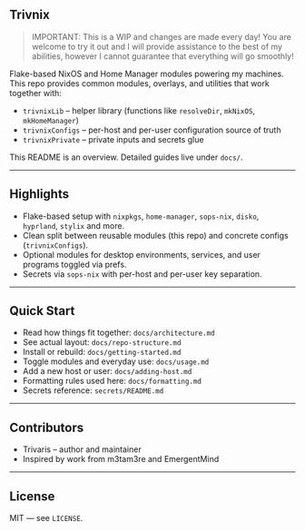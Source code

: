 ## Trivnix

> IMPORTANT: This is a WIP and changes are made every day!
> You are welcome to try it out and I will provide assistance to the best of my abilities, however I cannot guarantee that everything will go smoothly!

Flake-based NixOS and Home Manager modules powering my machines. This repo provides common modules, overlays, and utilities that work together with:

- `trivnixLib` – helper library (functions like `resolveDir`, `mkNixOS`, `mkHomeManager`)
- `trivnixConfigs` – per-host and per-user configuration source of truth
- `trivnixPrivate` – private inputs and secrets glue

This README is an overview. Detailed guides live under `docs/`.

---

## Highlights
- Flake-based setup with `nixpkgs`, `home-manager`, `sops-nix`, `disko`, `hyprland`, `stylix` and more.
- Clean split between reusable modules (this repo) and concrete configs (`trivnixConfigs`).
- Optional modules for desktop environments, services, and user programs toggled via prefs.
- Secrets via `sops-nix` with per-host and per-user key separation.

---

## Quick Start
- Read how things fit together: `docs/architecture.md`
- See actual layout: `docs/repo-structure.md`
- Install or rebuild: `docs/getting-started.md`
- Toggle modules and everyday use: `docs/usage.md`
- Add a new host or user: `docs/adding-host.md`
- Formatting rules used here: `docs/formatting.md`
- Secrets reference: `secrets/README.md`

---

## Contributors
- Trivaris – author and maintainer
- Inspired by work from m3tam3re and EmergentMind

---

## License
MIT — see `LICENSE`.
